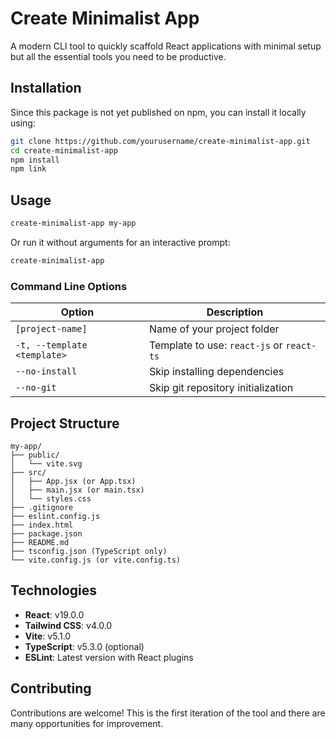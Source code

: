 # Create Minimalist App

A modern CLI tool to quickly scaffold React applications with minimal setup but all the essential tools you need to be productive.

## Installation

Since this package is not yet published on npm, you can install it locally using:

```bash
git clone https://github.com/yourusername/create-minimalist-app.git
cd create-minimalist-app
npm install
npm link
```

## Usage

```bash
create-minimalist-app my-app
```

Or run it without arguments for an interactive prompt:

```bash
create-minimalist-app
```

### Command Line Options

| Option | Description |
| ------ | ----------- |
| `[project-name]` | Name of your project folder |
| `-t, --template <template>` | Template to use: `react-js` or `react-ts` |
| `--no-install` | Skip installing dependencies |
| `--no-git` | Skip git repository initialization |


## Project Structure

```
my-app/
├── public/
│   └── vite.svg
├── src/
│   ├── App.jsx (or App.tsx)
│   ├── main.jsx (or main.tsx)
│   └── styles.css
├── .gitignore
├── eslint.config.js
├── index.html
├── package.json
├── README.md
├── tsconfig.json (TypeScript only)
└── vite.config.js (or vite.config.ts)
```

## Technologies

- **React**: v19.0.0
- **Tailwind CSS**: v4.0.0
- **Vite**: v5.1.0
- **TypeScript**: v5.3.0 (optional)
- **ESLint**: Latest version with React plugins

## Contributing

Contributions are welcome! This is the first iteration of the tool and there are many opportunities for improvement.

